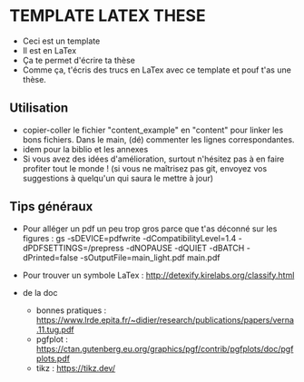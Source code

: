 TEMPLATE LATEX THESE
=====================

* Ceci est un template 
* Il est en LaTex
* Ça te permet d'écrire ta thèse 
* Comme ça, t'écris des trucs en LaTex avec ce template et pouf t'as une thèse. 



Utilisation 
-----------

* copier-coller le fichier "content_example" en "content" pour linker les bons fichiers. Dans le main, (dé) commenter les lignes correspondantes. 
* idem pour la biblio et les annexes 
* Si vous avez des idées d'amélioration, surtout n'hésitez pas à en faire profiter tout le monde ! (si vous ne maîtrisez pas git, envoyez vos suggestions à quelqu'un qui saura le mettre à jour)


Tips généraux 
--------------

* Pour alléger un pdf un peu trop gros parce que t'as déconné sur les figures : gs -sDEVICE=pdfwrite -dCompatibilityLevel=1.4 -dPDFSETTINGS=/prepress -dNOPAUSE -dQUIET -dBATCH -dPrinted=false -sOutputFile=main_light.pdf main.pdf

* Pour trouver un symbole LaTex : http://detexify.kirelabs.org/classify.html

* de la doc 
    * bonnes pratiques : https://www.lrde.epita.fr/~didier/research/publications/papers/verna.11.tug.pdf 
    * pgfplot : https://ctan.gutenberg.eu.org/graphics/pgf/contrib/pgfplots/doc/pgfplots.pdf
    * tikz : https://tikz.dev/


